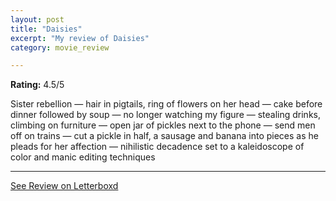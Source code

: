 ```yaml
---
layout: post
title: "Daisies"
excerpt: "My review of Daisies"
category: movie_review

---
```


**Rating:** 4.5/5

Sister rebellion — hair in pigtails, ring of flowers on her head — cake before dinner followed by soup — no longer watching my figure  — stealing drinks, climbing on furniture — open jar of pickles next to the phone — send men off on trains — cut a pickle in half, a sausage and banana into pieces as he pleads for her affection — nihilistic decadence set to a kaleidoscope of color and manic editing techniques

<hr>

[See Review on Letterboxd](https://boxd.it/4lgzGT)
